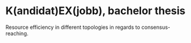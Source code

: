 # K(andidat)EX(jobb), bachelor thesis

Resource efficiency in different topologies in regards to consensus-reaching.

